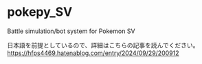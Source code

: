 # pokepy_SV
Battle simulation/bot system for Pokemon SV

日本語を前提としているので、詳細はこちらの記事を読んでください。
https://hfps4469.hatenablog.com/entry/2024/09/29/200912
